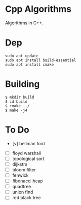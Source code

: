 # Cpp Algorithms
Algorithms in C++. 

# Dep
```
sudo apt update
sudo apt install build-essential
sudo apt install cmake
```

# Building
```
$ mkdir build
$ cd build
$ cmake ../
$ make -j4
```

# To Do
- [v] bellman ford
- [ ] floyd warshall
- [ ] topological sort
- [ ] dijkstra
- [ ] bloom filter
- [ ] fenwick
- [ ] fibonacci heap 
- [ ] quadtree
- [ ] union find 
- [ ] red black tree
